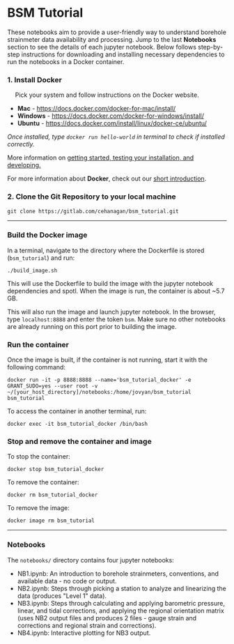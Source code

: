 # BSM Tutorial
These notebooks aim to provide a user-friendly way to understand borehole strainmeter data availability and processing. Jump to the last **Notebooks** section to see the details of each jupyter notebook. Below follows step-by-step instructions for downloading and installing necessary dependencies to run the notebooks in a Docker container. 

### 1. Install Docker
&ensp;&ensp; Pick your system and follow instructions on the Docker website. 
* **Mac** - https://docs.docker.com/docker-for-mac/install/ 
* **Windows** - https://docs.docker.com/docker-for-windows/install/ 
* **Ubuntu** - https://docs.docker.com/install/linux/docker-ce/ubuntu/ 

*Once installed, type `docker run hello-world` in terminal to check if installed correctly.*

More information on [getting started, testing your installation, and developing.](https://docs.docker.com/get-started/) 

For more information about **Docker**, check out our [short introduction](https://www.unavco.org/gitlab/GeoSciFramework/docker-tutorial/wikis/Introduction-to-Docker). 

### 2. Clone the Git Repository to your local machine 
`git clone https://gitlab.com/cehanagan/bsm_tutorial.git`

***

### **Build the Docker image**
In a terminal, navigate to the directory where the Dockerfile is stored (`bsm_tutorial`) and run:

`./build_image.sh`

This will use the Dockerfile to build the image with the jupyter notebook dependencies and spotl. When the image is run, the container is about ~5.7 GB.

This will also run the image and launch jupyter notebook. In the browser, type `localhost:8888` and enter the token `bsm`. Make sure no other notebooks are already running on this port prior to building the image. 

### **Run the container**
Once the image is built, if the container is not running, start it with the following command:

`docker run -it -p 8888:8888 --name='bsm_tutorial_docker' -e GRANT_SUDO=yes --user root -v ~/[your_host_directory]/notebooks:/home/jovyan/bsm_tutorial bsm_tutorial`

To access the container in another terminal, run:

`docker exec -it bsm_tutorial_docker /bin/bash`

### **Stop and remove the container and image**
To stop the container:

`docker stop bsm_tutorial_docker`

To remove the container:

`docker rm bsm_tutorial_docker`

To remove the image:

`docker image rm bsm_tutorial`

***

### **Notebooks**
The `notebooks/` directory contains four jupyter notebooks:
- NB1.ipynb: An introduction to borehole strainmeters, conventions, and available data - no code or output. 
- NB2.ipynb: Steps through picking a station to analyze and linearizing the data (produces "Level 1" data). 
- NB3.ipynb: Steps through calculating and applying barometric pressure, linear, and tidal corrections, and applying the regional orientation matrix (uses NB2 output files and produces 2 files - gauge strain and corrections and regional strain and corrections). 
- NB4.ipynb: Interactive plotting for NB3 output. 



